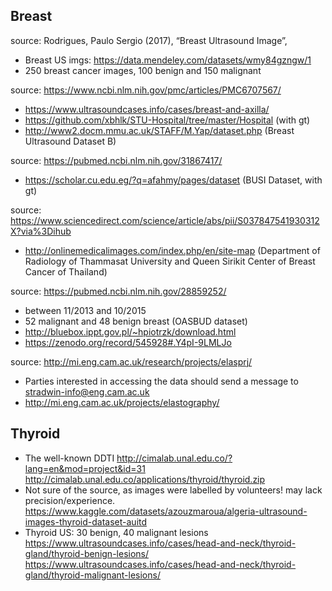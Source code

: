 Breast
---

source: Rodrigues, Paulo Sergio (2017), “Breast Ultrasound Image”,
- Breast US imgs: https://data.mendeley.com/datasets/wmy84gzngw/1
- 250 breast cancer images, 100 benign and 150 malignant

source: https://www.ncbi.nlm.nih.gov/pmc/articles/PMC6707567/
- https://www.ultrasoundcases.info/cases/breast-and-axilla/
- https://github.com/xbhlk/STU-Hospital/tree/master/Hospital (with gt)
- http://www2.docm.mmu.ac.uk/STAFF/M.Yap/dataset.php (Breast Ultrasound Dataset B)

source: https://pubmed.ncbi.nlm.nih.gov/31867417/
- https://scholar.cu.edu.eg/?q=afahmy/pages/dataset (BUSI Dataset, with gt)

source: https://www.sciencedirect.com/science/article/abs/pii/S037847541930312X?via%3Dihub
- http://onlinemedicalimages.com/index.php/en/site-map (Department of Radiology of Thammasat University and Queen Sirikit Center of Breast Cancer of Thailand)

source: https://pubmed.ncbi.nlm.nih.gov/28859252/
- between 11/2013 and 10/2015
- 52 malignant and 48 benign breast (OASBUD dataset)
- http://bluebox.ippt.gov.pl/~hpiotrzk/download.html
- https://zenodo.org/record/545928#.Y4pI-9LMLJo

source: http://mi.eng.cam.ac.uk/research/projects/elasprj/
- Parties interested in accessing the data should send a message to stradwin-info@eng.cam.ac.uk
- http://mi.eng.cam.ac.uk/projects/elastography/


Thyroid
---
- The well-known DDTI
http://cimalab.unal.edu.co/?lang=en&mod=project&id=31  
http://cimalab.unal.edu.co/applications/thyroid/thyroid.zip
- Not sure of the source, as images were labelled by volunteers! may lack precision/experience.
https://www.kaggle.com/datasets/azouzmaroua/algeria-ultrasound-images-thyroid-dataset-auitd
- Thyroid US: 30 benign, 40 malignant lesions
https://www.ultrasoundcases.info/cases/head-and-neck/thyroid-gland/thyroid-benign-lesions/
https://www.ultrasoundcases.info/cases/head-and-neck/thyroid-gland/thyroid-malignant-lesions/
